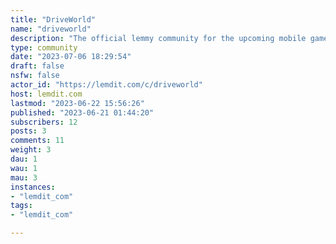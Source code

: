 ```yaml
---
title: "DriveWorld" 
name: "driveworld"
description: "The official lemmy community for the upcoming mobile game Drive World."
type: community
date: "2023-07-06 18:29:54"
draft: false
nsfw: false
actor_id: "https://lemdit.com/c/driveworld"
host: lemdit.com
lastmod: "2023-06-22 15:56:26"
published: "2023-06-21 01:44:20"
subscribers: 12
posts: 3
comments: 11
weight: 3
dau: 1
wau: 1
mau: 3
instances:
- "lemdit_com"
tags: 
- "lemdit_com"

---
```

